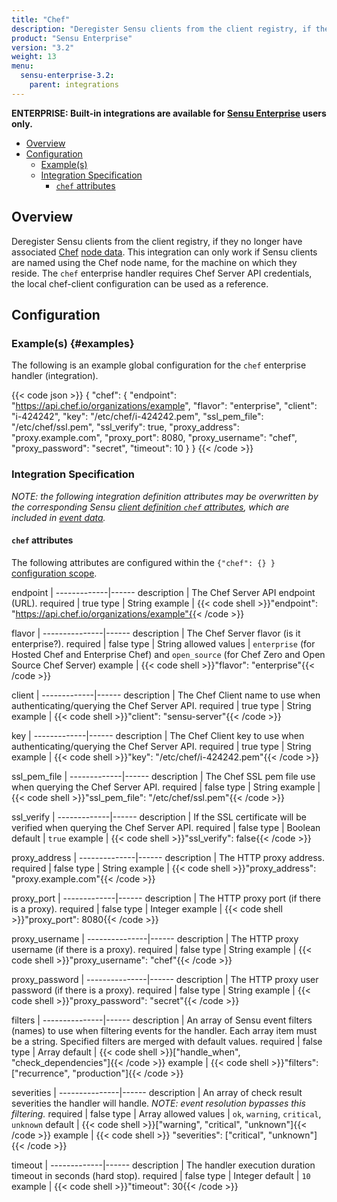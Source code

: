 ```yaml
---
title: "Chef"
description: "Deregister Sensu clients from the client registry, if they no longer have associated Chef node data."
product: "Sensu Enterprise"
version: "3.2"
weight: 13
menu:
  sensu-enterprise-3.2:
    parent: integrations
---
```

**ENTERPRISE: Built-in integrations are available for [Sensu Enterprise][1]
users only.**

- [Overview](#overview)
- [Configuration](#configuration)
  - [Example(s)](#examples)
  - [Integration Specification](#integration-specification)
    - [`chef` attributes](#chef-attributes)

## Overview

Deregister Sensu clients from the client registry, if they no longer have
associated [Chef][2] [node data][3]. This integration can only work if Sensu
clients are named using the Chef node name, for the machine on which they
reside. The `chef` enterprise handler requires Chef Server API credentials, the
local chef-client configuration can be used as a reference.

## Configuration

### Example(s) {#examples}

The following is an example global configuration for the `chef` enterprise
handler (integration).

{{< code json >}}
{
  "chef": {
    "endpoint": "https://api.chef.io/organizations/example",
    "flavor": "enterprise",
    "client": "i-424242",
    "key": "/etc/chef/i-424242.pem",
    "ssl_pem_file": "/etc/chef/ssl.pem",
    "ssl_verify": true,
    "proxy_address": "proxy.example.com",
    "proxy_port": 8080,
    "proxy_username": "chef",
    "proxy_password": "secret",
    "timeout": 10
  }
}
{{< /code >}}

### Integration Specification

_NOTE: the following integration definition attributes may be overwritten by
the corresponding Sensu [client definition `chef` attributes][4], which are
included in [event data][5]._

#### `chef` attributes

The following attributes are configured within the `{"chef": {} }`
[configuration scope][6].

endpoint     | 
-------------|------
description  | The Chef Server API endpoint (URL).
required     | true
type         | String
example      | {{< code shell >}}"endpoint": "https://api.chef.io/organizations/example"{{< /code >}}

flavor         | 
---------------|------
description    | The Chef Server flavor (is it enterprise?).
required       | false
type           | String
allowed values | `enterprise` (for Hosted Chef and Enterprise Chef) and `open_source` (for Chef Zero and Open Source Chef Server)
example        | {{< code shell >}}"flavor": "enterprise"{{< /code >}}

client       | 
-------------|------
description  | The Chef Client name to use when authenticating/querying the Chef Server API.
required     | true
type         | String
example      | {{< code shell >}}"client": "sensu-server"{{< /code >}}

key          | 
-------------|------
description  | The Chef Client key to use when authenticating/querying the Chef Server API.
required     | true
type         | String
example      | {{< code shell >}}"key": "/etc/chef/i-424242.pem"{{< /code >}}

ssl_pem_file | 
-------------|------
description  | The Chef SSL pem file use when querying the Chef Server API.
required     | false
type         | String
example      | {{< code shell >}}"ssl_pem_file": "/etc/chef/ssl.pem"{{< /code >}}

ssl_verify   | 
-------------|------
description  | If the SSL certificate will be verified when querying the Chef Server API.
required     | false
type         | Boolean
default      | `true`
example      | {{< code shell >}}"ssl_verify": false{{< /code >}}

proxy_address | 
--------------|------
description   | The HTTP proxy address.
required      | false
type          | String
example       | {{< code shell >}}"proxy_address": "proxy.example.com"{{< /code >}}

proxy_port   | 
-------------|------
description  | The HTTP proxy port (if there is a proxy).
required     | false
type         | Integer
example      | {{< code shell >}}"proxy_port": 8080{{< /code >}}

proxy_username | 
---------------|------
description    | The HTTP proxy username (if there is a proxy).
required       | false
type           | String
example        | {{< code shell >}}"proxy_username": "chef"{{< /code >}}

proxy_password | 
---------------|------
description    | The HTTP proxy user password (if there is a proxy).
required       | false
type           | String
example        | {{< code shell >}}"proxy_password": "secret"{{< /code >}}

filters        | 
---------------|------
description    | An array of Sensu event filters (names) to use when filtering events for the handler. Each array item must be a string. Specified filters are merged with default values.
required       | false
type           | Array
default        | {{< code shell >}}["handle_when", "check_dependencies"]{{< /code >}}
example        | {{< code shell >}}"filters": ["recurrence", "production"]{{< /code >}}

severities     | 
---------------|------
description    | An array of check result severities the handler will handle. _NOTE: event resolution bypasses this filtering._
required       | false
type           | Array
allowed values | `ok`, `warning`, `critical`, `unknown`
default        | {{< code shell >}}["warning", "critical", "unknown"]{{< /code >}}
example        | {{< code shell >}} "severities": ["critical", "unknown"]{{< /code >}}

timeout      | 
-------------|------
description  | The handler execution duration timeout in seconds (hard stop).
required     | false
type         | Integer
default      | `10`
example      | {{< code shell >}}"timeout": 30{{< /code >}}

[?]:  #
[1]:  /sensu-enterprise
[2]:  https://www.chef.io?ref=sensu-enterprise
[3]:  https://docs.chef.io/nodes.html
[4]:  /sensu-core/1.2/reference/clients#chef-attributes
[5]:  /sensu-core/1.2/reference/events#event-data
[6]:  /sensu-core/1.2/reference/configuration#configuration-scopes
